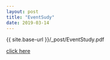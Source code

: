 ```yaml
---
layout: post
title: "EventSudy"
date: 2019-03-14
---
```

{{ site.base-url }}/_post/EventStudy.pdf

[click here]({{site.baseurl}}/_post/EventStudy.pdf)     
